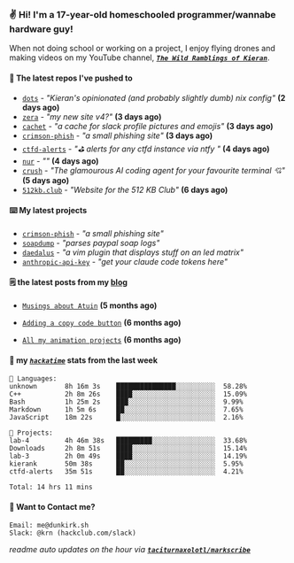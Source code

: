### ✌️ Hi! I'm a 17-year-old homeschooled programmer/wannabe hardware guy!

When not doing school or working on a project, I enjoy flying drones and making videos on my YouTube channel, [**_`The Wild Ramblings of Kieran`_**](https://youtube.com/@kieran.rambles).

#### 👷 The latest repos I've pushed to

- [`dots`](https://github.com/taciturnaxolotl/dots) - _"Kieran's opinionated (and probably slightly dumb) nix config"_ **(2 days ago)**
- [`zera`](https://github.com/taciturnaxolotl/zera) - _"my new site v4?"_ **(3 days ago)**
- [`cachet`](https://github.com/taciturnaxolotl/cachet) - _"a cache for slack profile pictures and emojis"_ **(3 days ago)**
- [`crimson-phish`](https://github.com/taciturnaxolotl/crimson-phish) - _"a small phishing site"_ **(3 days ago)**
- [`ctfd-alerts`](https://github.com/taciturnaxolotl/ctfd-alerts) - _"⛳ alerts for any ctfd instance via ntfy "_ **(4 days ago)**
- [`nur`](https://github.com/charmbracelet/nur) - _""_ **(4 days ago)**
- [`crush`](https://github.com/charmbracelet/crush) - _"The glamourous AI coding agent for your favourite terminal 💘"_ **(5 days ago)**
- [`512kb.club`](https://github.com/kevquirk/512kb.club) - _"Website for the 512 KB Club"_ **(6 days ago)**

#### ⌨️ My latest projects

- [`crimson-phish`](https://github.com/taciturnaxolotl/crimson-phish) - _"a small phishing site"_
- [`soapdump`](https://github.com/taciturnaxolotl/soapdump) - _"parses paypal soap logs"_
- [`daedalus`](https://github.com/taciturnaxolotl/daedalus) - _"a vim plugin that displays stuff on an led matrix"_
- [`anthropic-api-key`](https://github.com/taciturnaxolotl/anthropic-api-key) - _"get your claude code tokens here"_

#### 🗒️ the latest posts from my [blog](https://dunkirk.sh)

- [`Musings about Atuin`](https://dunkirk.sh/blog/atuin/) **(5 months ago)**

- [`Adding a copy code button`](https://dunkirk.sh/blog/adding-a-copy-button/) **(6 months ago)**

- [`All my animation projects`](https://dunkirk.sh/blog/my-animations/) **(6 months ago)**



#### 📡 my [_`hackatime`_](https://waka.hackclub.com) stats from the last week

```text
💾 Languages:
unknown       8h 16m 3s    ███████████████░░░░░░░░░░  58.28%
C++           2h 8m 26s    ████░░░░░░░░░░░░░░░░░░░░░  15.09%
Bash          1h 25m 2s    ███░░░░░░░░░░░░░░░░░░░░░░  9.99%
Markdown      1h 5m 6s     ██░░░░░░░░░░░░░░░░░░░░░░░  7.65%
JavaScript    18m 22s      █░░░░░░░░░░░░░░░░░░░░░░░░  2.16%

💼 Projects:
lab-4         4h 46m 38s   █████████░░░░░░░░░░░░░░░░  33.68%
Downloads     2h 8m 51s    ████░░░░░░░░░░░░░░░░░░░░░  15.14%
lab-3         2h 0m 49s    ████░░░░░░░░░░░░░░░░░░░░░  14.19%
kierank       50m 38s      ██░░░░░░░░░░░░░░░░░░░░░░░  5.95%
ctfd-alerts   35m 51s      ██░░░░░░░░░░░░░░░░░░░░░░░  4.21%

Total: 14 hrs 11 mins
```

#### 📮 Want to Contact me?

```text
Email: me@dunkirk.sh
Slack: @krn (hackclub.com/slack)
```

_readme auto updates on the hour via [**`taciturnaxolotl/markscribe`**](https://github.com/taciturnaxolotl/markscribe)_
